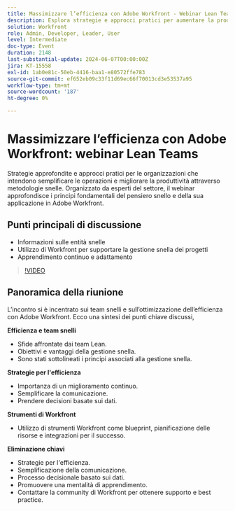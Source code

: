 ```yaml
---
title: Massimizzare l’efficienza con Adobe Workfront - Webinar Lean Teams
description: Esplora strategie e approcci pratici per aumentare la produttività e semplificare le operazioni utilizzando metodologie snelle con Adobe Workfront, presentati da esperti del settore.
solution: Workfront
role: Admin, Developer, Leader, User
level: Intermediate
doc-type: Event
duration: 2148
last-substantial-update: 2024-06-07T00:00:00Z
jira: KT-15558
exl-id: 1ab0e81c-50eb-4416-baa1-e80572ffe783
source-git-commit: ef652eb09c33f11d69ec66f70013cd3e53537a95
workflow-type: tm+mt
source-wordcount: '187'
ht-degree: 0%

---
```


# Massimizzare l’efficienza con Adobe Workfront: webinar Lean Teams

Strategie approfondite e approcci pratici per le organizzazioni che intendono semplificare le operazioni e migliorare la produttività attraverso metodologie snelle. Organizzato da esperti del settore, il webinar approfondisce i principi fondamentali del pensiero snello e della sua applicazione in Adobe Workfront.

## Punti principali di discussione

* Informazioni sulle entità snelle
* Utilizzo di Workfront per supportare la gestione snella dei progetti
* Apprendimento continuo e adattamento

>[!VIDEO](https://video.tv.adobe.com/v/3456716/?learn=on&captions=ita)

## Panoramica della riunione

L’incontro si è incentrato sui team snelli e sull’ottimizzazione dell’efficienza con Adobe Workfront. Ecco una sintesi dei punti chiave discussi,

**Efficienza e team snelli**

* Sfide affrontate dai team Lean.
* Obiettivi e vantaggi della gestione snella.
* Sono stati sottolineati i principi associati alla gestione snella.

**Strategie per l&#39;efficienza**

* Importanza di un miglioramento continuo.
* Semplificare la comunicazione.
* Prendere decisioni basate sui dati.

**Strumenti di Workfront**

* Utilizzo di strumenti Workfront come blueprint, pianificazione delle risorse e integrazioni per il successo.

**Eliminazione chiavi**

* Strategie per l&#39;efficienza.
* Semplificazione della comunicazione.
* Processo decisionale basato sui dati.
* Promuovere una mentalità di apprendimento.
* Contattare la community di Workfront per ottenere supporto e best practice.